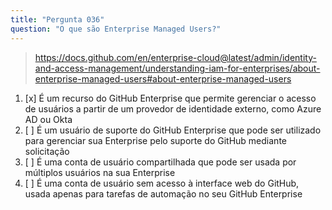 ```yaml
---
title: "Pergunta 036"
question: "O que são Enterprise Managed Users?"
---
```



> https://docs.github.com/en/enterprise-cloud@latest/admin/identity-and-access-management/understanding-iam-for-enterprises/about-enterprise-managed-users#about-enterprise-managed-users
1. [x] É um recurso do GitHub Enterprise que permite gerenciar o acesso de usuários a partir de um provedor de identidade externo, como Azure AD ou Okta
1. [ ] É um usuário de suporte do GitHub Enterprise que pode ser utilizado para gerenciar sua Enterprise pelo suporte do GitHub mediante solicitação
1. [ ] É uma conta de usuário compartilhada que pode ser usada por múltiplos usuários na sua Enterprise
1. [ ] É uma conta de usuário sem acesso à interface web do GitHub, usada apenas para tarefas de automação no seu GitHub Enterprise
